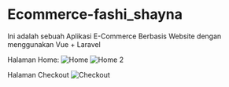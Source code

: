 # Ecommerce-fashi_shayna
Ini adalah sebuah Aplikasi E-Commerce Berbasis Website dengan menggunakan Vue + Laravel

Halaman Home:
![Home](https://user-images.githubusercontent.com/71967665/123344721-aa9ddc80-d57e-11eb-9a9c-4ff07cc507b0.png)
![Home 2](https://user-images.githubusercontent.com/71967665/123344770-c30df700-d57e-11eb-8b26-b4318b9ed4b6.png)


Halaman Checkout
![Checkout](https://user-images.githubusercontent.com/71967665/123344804-d4570380-d57e-11eb-8e12-de4d47b00d3a.png)

